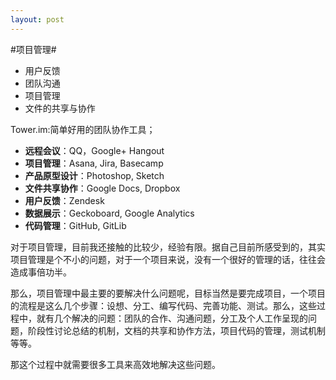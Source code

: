 ```yaml
---
layout: post
---
```

#项目管理#

- 用户反馈
- 团队沟通
- 项目管理
- 文件的共享与协作

Tower.im:简单好用的团队协作工具；

+ **远程会议**：QQ，Google+ Hangout
+ **项目管理**：Asana, Jira, Basecamp
+ **产品原型设计**：Photoshop, Sketch
+ **文件共享协作**：Google Docs, Dropbox
+ **用户反馈**：Zendesk
+ **数据展示**：Geckoboard, Google Analytics
+ **代码管理**：GitHub, GitLib

对于项目管理，目前我还接触的比较少，经验有限。据自己目前所感受到的，其实项目管理是个不小的问题，对于一个项目来说，没有一个很好的管理的话，往往会造成事倍功半。

那么，项目管理中最主要的要解决什么问题呢，目标当然是要完成项目，一个项目的流程是这么几个步骤：设想、分工、编写代码、完善功能、测试。那么，这些过程中，就有几个解决的问题：团队的合作、沟通问题，分工及个人工作呈现的问题，阶段性讨论总结的机制，文档的共享和协作方法，项目代码的管理，测试机制等等。

那这个过程中就需要很多工具来高效地解决这些问题。